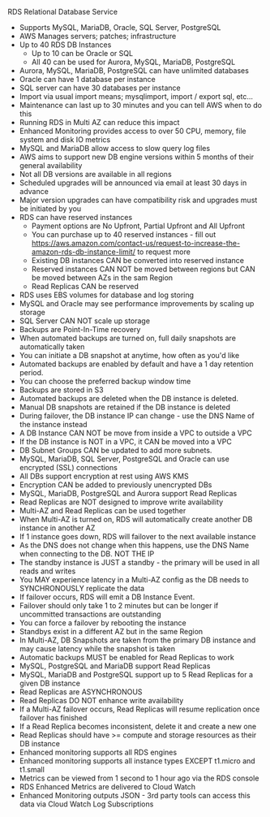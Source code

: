 RDS
Relational Database Service

* Supports MySQL, MariaDB, Oracle, SQL Server, PostgreSQL
* AWS Manages servers; patches; infrastructure
* Up to 40 RDS DB Instances
    * Up to 10 can be Oracle or SQL
    * All 40 can be used for Aurora, MySQL, MariaDB, PostgreSQL
* Aurora, MySQL, MariaDB, PostgreSQL can have unlimited databases
* Oracle can have 1 database per instance
* SQL server can have 30 databases per instance
* Import via usual import means; mysqlimport, import / export sql, etc...
* Maintenance can last up to 30 minutes and you can tell AWS when to do this
* Running RDS in Multi AZ can reduce this impact
* Enhanced Monitoring provides access to over 50 CPU, memory, file system and disk IO metrics
* MySQL and MariaDB allow access to slow query log files
* AWS aims to support new DB engine versions within 5 months of their general availability
* Not all DB versions are available in all regions
* Scheduled upgrades will be announced via email at least 30 days in advance
* Major version upgrades can have compatibility risk and upgrades must be initiated by you
* RDS can have reserved instances
    * Payment options are No Upfront, Partial Upfront and All Upfront
    * You can purchase up to 40 reserved instances - fill out https://aws.amazon.com/contact-us/request-to-increase-the-amazon-rds-db-instance-limit/ to request more
    * Existing DB instances CAN be converted into reserved instance
    * Reserved instances CAN NOT be moved between regions but CAN be moved between AZs in the sam Region
    * Read Replicas CAN be reserved
* RDS uses EBS volumes for database and log storing
* MySQL and Oracle may see performance improvements by scaling up storage
* SQL Server CAN NOT scale up storage
* Backups are Point-In-Time recovery
* When automated backups are turned on, full daily snapshots are automatically taken
* You can initiate a DB snapshot at anytime, how often as you'd like
* Automated backups are enabled by default and have a 1 day retention period.
* You can choose the preferred backup window time
* Backups are stored in S3
* Automated backups are deleted when the DB instance is deleted. 
* Manual DB snapshots are retained if the DB instance is deleted
* During failover, the DB instance IP can change - use the DNS Name of the instance instead
* A DB Instance CAN NOT be move from inside a VPC to outside a VPC
* If the DB instance is NOT in a VPC, it CAN be moved into a VPC
* DB Subnet Groups CAN be updated to add more subnets.
* MySQL, MariaDB, SQL Server, PostgreSQL and Oracle can use encrypted (SSL) connections
* All DBs support encryption at rest using AWS KMS
* Encryption CAN be added to previously unencrypted DBs
* MySQL, MariaDB, PostgreSQL and Aurora support Read Replicas
* Read Replicas are NOT designed to improve write availability
* Multi-AZ and Read Replicas can be used together
* When Multi-AZ is turned on, RDS will automatically create another DB instance in another AZ
* If 1 instance goes down, RDS will failover to the next available instance
* As the DNS does not change when this happens, use the DNS Name when connecting to the DB. NOT THE IP
* The standby instance is JUST a standby - the primary will be used in all reads and writes
* You MAY experience latency in a Multi-AZ config as the DB needs to SYNCHRONOUSLY replicate the data
* If failover occurs, RDS will emit a DB Instance Event.
* Failover should only take 1 to 2 minutes but can be longer if uncommitted transactions are outstanding
* You can force a failover by rebooting the instance
* Standbys exist in a different AZ but in the same Region
* In Multi-AZ, DB Snapshots are taken from the primary DB instance and may cause latency while the snapshot is taken
* Automatic backups MUST be enabled for Read Replicas to work
* MySQL, PostgreSQL and MariaDB support Read Replicas
* MySQL, MariaDB and PostgreSQL support up to 5 Read Replicas for a given DB instance
* Read Replicas are ASYNCHRONOUS 
* Read Replicas DO NOT enhance write availability
* If a Multi-AZ failover occurs, Read Replicas will resume replication once failover has finished
* If a Read Replica becomes inconsistent, delete it and create a new one
* Read Replicas should have >= compute and storage resources as their DB instance
* Enhanced monitoring supports all RDS engines
* Enhanced monitoring supports all instance types EXCEPT t1.micro and t1.small
* Metrics can be viewed from 1 second to 1 hour ago via the RDS console
* RDS Enhanced Metrics are delivered to Cloud Watch
* Enhanced Monitoring outputs JSON - 3rd party tools can access this data via Cloud Watch Log Subscriptions

